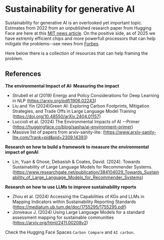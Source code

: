 # Sustainability for generative AI 

Sustainability for generative AI is an overlooked yet important topic. Estimates from 2022 from an unpublished research paper from Hugging Face are here at this [MIT news article](https://www.technologyreview.com/2022/11/14/1063192/were-getting-a-better-idea-of-ais-true-carbon-footprint/). On the positive side, as of 2025 we have extremly efficient chips and more powerfull processors that can help mitigate the problems--see news from [Forbes](https://www.forbes.com/councils/forbestechcouncil/2024/04/26/the-untold-story-of-ais-huge-carbon-footprint/). 

Here below there is a collection of resources that can help framing the problem. 

## References

**The environmental Impact of AI: Measuring the impact**
- Strubell et al (2019) Energy and Policy Considerations for Deep Learning in NLP (https://arxiv.org/pdf/1906.02243)
- Liu and Yin (2024)Green AI: Exploring Carbon Footprints, Mitigation Strategies, and Trade Offs in Large Language Model Training (https://doi.org/10.48550/arXiv.2404.01157)
- Luccioli et al. (2024) The Environmental Impacts of AI --Primer (https://huggingface.co/blog/sasha/ai-environment-primer)
- Massive list of papers from arxiv-sanity-lite: (https://www.arxiv-sanity-lite.com/?rank=pid&pid=2309.14393)
  

**Research on how to build a framework to measure the environmental impact of genAI**
- Lin, Yuan & Ghose, Debasish & Coates, David. (2024). Towards Sustainability of Large Language Models for Recommender Systems. (https://www.researchgate.net/publication/384104029_Towards_Sustainability_of_Large_Language_Models_for_Recommender_Systems)

**Research on how to use LLMs to improve sustainability reports**
- Zhou et al. (2024) Accessing the Capabilities of KGs and LLMs in Mapping Indicators within Sustainability Reporting Standards (https://mediatum.ub.tum.de/doc/1755295/1755295.pdf)
- Jonveaux J. (2024) Using Large Language Models for a standard assessment mapping for sustainable communities (https://arxiv.org/html/2411.00208v2)

Check the Hugging Face Spaces ``Carbon Compare`` and ``AI carbon``.

